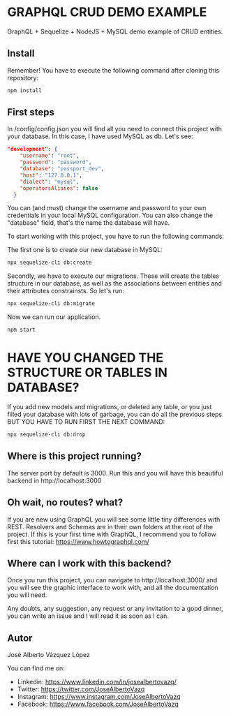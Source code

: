 # GRAPHQL CRUD DEMO EXAMPLE

GraphQL + Sequelize + NodeJS + MySQL demo example of CRUD entities.

## Install

Remember! You have to execute the following command after cloning this repository:

```bash
npm install
```

## First steps

In /config/config.json you will find all you need to connect this project with your database. In this
case, I have used MySQL as db. Let's see:

```json
"development": {
    "username": "root",
    "password": "password",
    "database": "passport_dev",
    "host": "127.0.0.1",
    "dialect": "mysql",
    "operatorsAliases": false
  }

```
You can (and must) change the username and password to your own credentials in your local MySQL configuration. You can also change the "database" field, that's the name the database will have.

To start working with this project, you have to run the following commands:

The first one is to create our new database in MySQL:
```bash
npx sequelize-cli db:create
```
Secondly, we have to execute our migrations. These will create the tables structure in our database, as well as the associations between entities and their attributes constrainsts. So let's run:

```bash
npx sequelize-cli db:migrate
```

Now we can run our application. 

```bash
npm start
```
# HAVE YOU CHANGED THE STRUCTURE OR TABLES IN DATABASE?

If you add new models and migrations, or deleted any table, or you just filled your database with lots of garbage, you can do all the previous steps BUT YOU HAVE TO RUN FIRST THE NEXT COMMAND:
```bash
npx sequelize-cli db:drop
```

## Where is this project running?

The server port by default is 3000. Run this and you will have this
beautiful backend in http://localhost:3000

## Oh wait, no routes? what?

If you are new using GraphQL you will see some little tiny differences with REST. Resolvers and Schemas are in their own folders at the root of the project. If this is your first time with GraphQL, I recommend you to follow first this tutorial: https://www.howtographql.com/

## Where can I work with this backend?

Once you run this project, you can navigate to http://localhost:3000/ and you will see the graphic interface to work with, and all the documentation you will need.

Any doubts, any suggestion, any request or any invitation to a good dinner, you can write an issue and I will read it as soon as I can.

## Autor

José Alberto Vázquez López

You can find me on: 
- Linkedin: https://www.linkedin.com/in/josealbertovazq/
- Twitter: https://twitter.com/JoseAlbertoVazq
- Instagram: https://www.instagram.com/JoseAlbertoVazq
- Facebook: https://www.facebook.com/JoseAlbertoVazq
